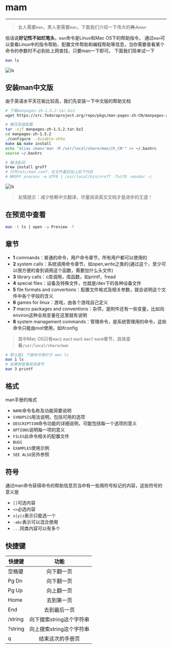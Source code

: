 # mam
***
>女人需要`man`，男人更需要`man`，下面我们介绍一下伟大的~~男人~~`man`  

俗话说**好记性不如烂笔头**，`man`命令是Linux和Mac OS下的帮助指令，
通过`man`可以查看Linux中的指令帮助、配置文件帮助和编程帮助等信息，当你需要查看某个命令的参数时不必到处上网查找，只要man一下即可。
下面我们简单试一下
 ```sh
man ls
```
![ls](http://q04rnakch.bkt.clouddn.com/man/manls.png!84dd)

## 安装man中文版
由于英语水平天花板比较高，我们先安装一下中文版的帮助文档
```sh
# 下载manpages-zh-1.5.2.tar.bz2
wget https://src.fedoraproject.org/repo/pkgs/man-pages-zh-CN/manpages-zh-1.5.2.tar.bz2/cab232c7bb49b214c2f7ee44f7f35900/manpages-zh-1.5.2.tar.bz2

# 解压安装配置
tar -xjf manpages-zh-1.5.2.tar.bz2
cd manpages-zh-1.5.2
./configure --disable-zhtw
make && make install
echo "alias cman='man -M /usr/local/share/man/zh_CN'" >> ~/.bashrc
source ~/.bashrc

# 解决乱码
brew install groff
# 打开/etc/man.conf，在文件最后加上如下代码
# NROFF preconv -e UTF8 | /usr/local/bin/nroff -Tutf8 -mandoc -c
```
![ls](http://q04rnakch.bkt.clouddn.com/man/cmanls.jpg!84dd)
> 友情提示：减少依赖中文翻译，尽量阅读英文文档才是进步的王道！

## 在预览中查看
```sh
man -t ls | open -a Preview -f
```

## 章节
- **1** commands：普通的命令，用户命令章节，所有用户都可以使用的
- **2** system calls：系统调用命令章节，如open,write之类的(通过这个，至少可以很方便的查到调用这个函数，需要加什么头文件)
- **3** library calls：c库调用，库函数，如printf，fread
- **4** special files：设备及特殊文件，也就是/dev下的各种设备文件
- **5** file formats and convertions：配置文件格式及相关参数，就会说明这个文件中各个字段的含义
- **6** games for linux：游戏，由各个游戏自己定义
- **7** macro packages and conventions：杂项，是附件还有一些变量，比如向environ这种全局变量在这里就有说明
- **8** system management commands：管理命令，是系统管理用的命令，这些命令只能由root使用，如ifconfig
> 其中Mac OS只有`man1` `man3` `man5` `man7` `man8`章节，具体查看`/usr/local/share/man`
```sh
# 默认是1 下面命令等价于 man ls
man 1 ls
# 如果想查看其他章节
man 3 printf
```

## 格式
man手册的格式
- `NAME`命令名称及功能简要说明
- `SYNOPSIS`用法说明，包括可用的选项
- `DESCRIPTION`命令功能的详细说明，可能包括每一个选项的意义
- `OPTIONS`说明每一项的意义
- `FILES`此命令相关的配置文件
- `BUGS`
- `EXAMPLES`使用示例
- `SEE ALSO`另外参照

## 符号
通过man命令获得命令的帮助信息页当中有一些用符号标记的内容，这些符号的意义是
- `[]`可选内容
- `<>`必选内容
- `x|y|z`表示只能选一个
- `-abc`表示可以混合使用
- `...`同类内容可以有多个

## 快捷键
快捷键|功能
-|:-:
空格键|向下翻一页
Pg Dn|向下翻一页
Pg Up|向上翻一页
Home|去到第一页
End|去到最后一页
/string|向下搜索string这个字符串
?string|向上搜索string这个字符串
q|结束这次的手册页
